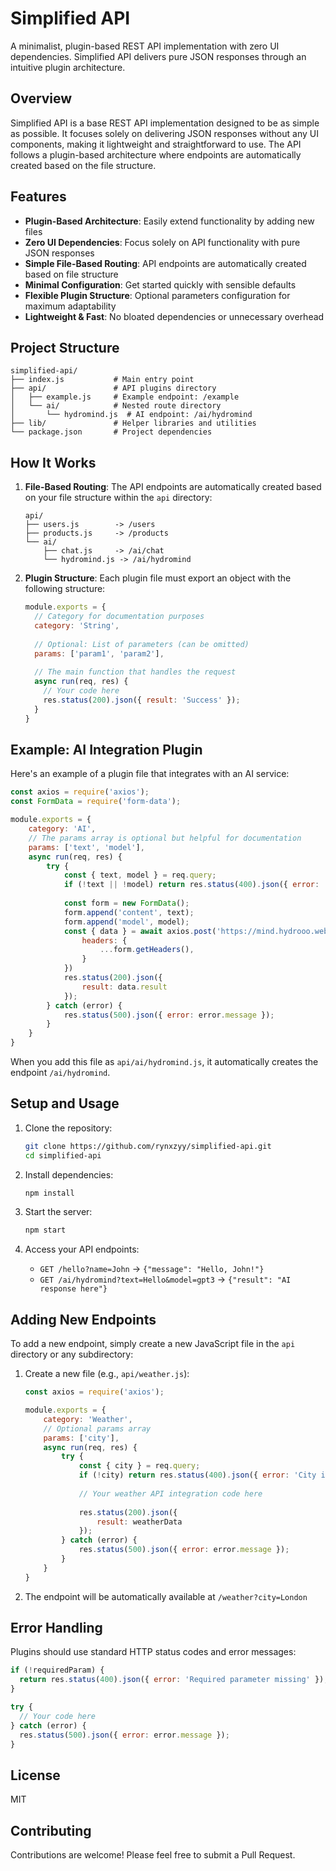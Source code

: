 # Simplified API

A minimalist, plugin-based REST API implementation with zero UI dependencies. Simplified API delivers pure JSON responses through an intuitive plugin architecture.

## Overview

Simplified API is a base REST API implementation designed to be as simple as possible. It focuses solely on delivering JSON responses without any UI components, making it lightweight and straightforward to use. The API follows a plugin-based architecture where endpoints are automatically created based on the file structure.

## Features

- **Plugin-Based Architecture**: Easily extend functionality by adding new files
- **Zero UI Dependencies**: Focus solely on API functionality with pure JSON responses
- **Simple File-Based Routing**: API endpoints are automatically created based on file structure
- **Minimal Configuration**: Get started quickly with sensible defaults
- **Flexible Plugin Structure**: Optional parameters configuration for maximum adaptability
- **Lightweight & Fast**: No bloated dependencies or unnecessary overhead

## Project Structure

```
simplified-api/
├── index.js           # Main entry point
├── api/               # API plugins directory
│   ├── example.js     # Example endpoint: /example
│   └── ai/            # Nested route directory
│       └── hydromind.js  # AI endpoint: /ai/hydromind
├── lib/               # Helper libraries and utilities
└── package.json       # Project dependencies
```

## How It Works

1. **File-Based Routing**: 
   The API endpoints are automatically created based on your file structure within the `api` directory:

   ```
   api/
   ├── users.js        -> /users
   ├── products.js     -> /products
   └── ai/
       ├── chat.js     -> /ai/chat
       └── hydromind.js -> /ai/hydromind
   ```

2. **Plugin Structure**:
   Each plugin file must export an object with the following structure:

   ```javascript
   module.exports = {
     // Category for documentation purposes
     category: 'String',
     
     // Optional: List of parameters (can be omitted)
     params: ['param1', 'param2'],
     
     // The main function that handles the request
     async run(req, res) {
       // Your code here
       res.status(200).json({ result: 'Success' });
     }
   }
   ```

## Example: AI Integration Plugin

Here's an example of a plugin file that integrates with an AI service:

```javascript
const axios = require('axios');
const FormData = require('form-data');

module.exports = {
    category: 'AI',
    // The params array is optional but helpful for documentation
    params: ['text', 'model'],
    async run(req, res) {
        try {
            const { text, model } = req.query;
            if (!text || !model) return res.status(400).json({ error: 'Text and Model is required' });
            
            const form = new FormData();
            form.append('content', text);
            form.append('model', model);
            const { data } = await axios.post('https://mind.hydrooo.web.id/v1/chat/', form, {
                headers: {
                    ...form.getHeaders(),
                }
            })
            res.status(200).json({
                result: data.result
            });
        } catch (error) {
            res.status(500).json({ error: error.message });
        }
    }
}
```

When you add this file as `api/ai/hydromind.js`, it automatically creates the endpoint `/ai/hydromind`.

## Setup and Usage

1. Clone the repository:
   ```bash
   git clone https://github.com/rynxzyy/simplified-api.git
   cd simplified-api
   ```

2. Install dependencies:
   ```bash
   npm install
   ```

3. Start the server:
   ```bash
   npm start
   ```

4. Access your API endpoints:
   - `GET /hello?name=John` -> `{"message": "Hello, John!"}`
   - `GET /ai/hydromind?text=Hello&model=gpt3` -> `{"result": "AI response here"}`

## Adding New Endpoints

To add a new endpoint, simply create a new JavaScript file in the `api` directory or any subdirectory:

1. Create a new file (e.g., `api/weather.js`):
   ```javascript
   const axios = require('axios');

   module.exports = {
       category: 'Weather',
       // Optional params array
       params: ['city'],
       async run(req, res) {
           try {
               const { city } = req.query;
               if (!city) return res.status(400).json({ error: 'City is required' });
               
               // Your weather API integration code here
               
               res.status(200).json({
                   result: weatherData
               });
           } catch (error) {
               res.status(500).json({ error: error.message });
           }
       }
   }
   ```

2. The endpoint will be automatically available at `/weather?city=London`

## Error Handling

Plugins should use standard HTTP status codes and error messages:

```javascript
if (!requiredParam) {
  return res.status(400).json({ error: 'Required parameter missing' });
}

try {
  // Your code here
} catch (error) {
  res.status(500).json({ error: error.message });
}
```

## License

MIT

## Contributing

Contributions are welcome! Please feel free to submit a Pull Request.